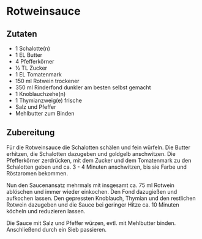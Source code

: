 # Rotweinsauce

## Zutaten

- 1 Schalotte(n)
- 1 EL Butter
- 4 Pfefferkörner
- ½ TL Zucker
- 1 EL Tomatenmark
- 150 ml Rotwein trockener
- 350 ml Rinderfond dunkler am besten selbst gemacht
- 1 Knoblauchzehe(n)
- 1 Thymianzweig(e) frische
- Salz und Pfeffer
- Mehlbutter zum Binden

## Zubereitung

Für die Rotweinsauce die Schalotten schälen und fein würfeln. 
Die Butter erhitzen, die Schalotten dazugeben und goldgelb anschwitzen. 
Die Pfefferkörner zerdrücken, mit dem Zucker und dem Tomatenmark zu den Schalotten geben und ca. 3 - 4 Minuten anschwitzen, bis sie Farbe und Röstaromen bekommen.

Nun den Saucenansatz mehrmals mit insgesamt ca. 75 ml Rotwein ablöschen und immer wieder einkochen. 
Den Fond dazugießen und aufkochen lassen. 
Den gepressten Knoblauch, Thymian und den restlichen Rotwein dazugeben und die Sauce bei geringer Hitze ca. 10 Minuten köcheln und reduzieren lassen. 

Die Sauce mit Salz und Pfeffer würzen, evtl. mit Mehlbutter binden. 
Anschließend durch ein Sieb passieren.

